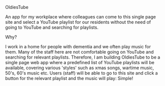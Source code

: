 OldiesTube

An app for my workplace where colleagues can come to this single page site and select a YouTube playlist for our residents without the need of going to YouTube and searching for playlists.

Why?

I work in a home for people with dementia and we often play music for them. Many of the staff here are not comfortable going on YouTube and searching for relevant playlists. Therefore, I am building OldiesTube to be a single page web app where a predefined list of YouTube playlists will be available, covering various 'styles' such as xmas songs, wartime music, 50's, 60's music etc. Users (staff) will be able to go to this site and click a button for the relevant playlist and the music will play: Simple!
